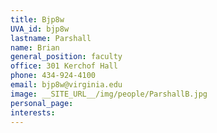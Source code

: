 ```yaml
---
title: Bjp8w
UVA_id: bjp8w
lastname: Parshall
name: Brian
general_position: faculty
office: 301 Kerchof Hall
phone: 434-924-4100
email: bjp8w@virginia.edu
image: __SITE_URL__/img/people/ParshallB.jpg
personal_page: 
interests: 
---
```


